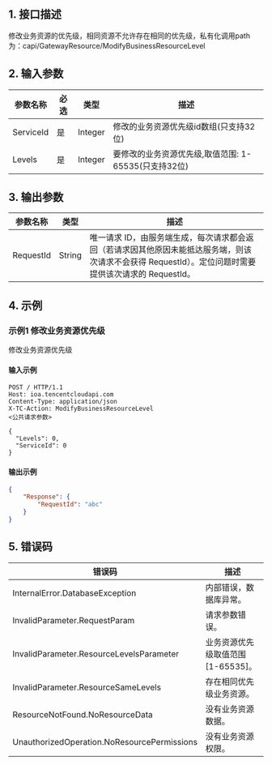 ## 1. 接口描述




修改业务资源的优先级，相同资源不允许存在相同的优先级，私有化调用path为：capi/GatewayResource/ModifyBusinessResourceLevel

## 2. 输入参数


| 参数名称 | 必选 | 类型 | 描述 |
|---------|---------|---------|---------|
| ServiceId | 是 | Integer | 修改的业务资源优先级id数组(只支持32位) |
| Levels | 是 | Integer | 要修改的业务资源优先级,取值范围: 1-65535(只支持32位) |

## 3. 输出参数

| 参数名称 | 类型 | 描述 |
|---------|---------|---------|
| RequestId | String | 唯一请求 ID，由服务端生成，每次请求都会返回（若请求因其他原因未能抵达服务端，则该次请求不会获得 RequestId）。定位问题时需要提供该次请求的 RequestId。|

## 4. 示例

### 示例1 修改业务资源优先级

修改业务资源优先级

#### 输入示例

```
POST / HTTP/1.1
Host: ioa.tencentcloudapi.com
Content-Type: application/json
X-TC-Action: ModifyBusinessResourceLevel
<公共请求参数>

{
  "Levels": 0,
  "ServiceId": 0
}
```

#### 输出示例

```json
{
    "Response": {
        "RequestId": "abc"
    }
}
```











## 5. 错误码


| 错误码 | 描述 |
|---------|---------|
| InternalError.DatabaseException | 内部错误，数据库异常。 |
| InvalidParameter.RequestParam | 请求参数错误。 |
| InvalidParameter.ResourceLevelsParameter | 业务资源优先级取值范围[1-65535]。 |
| InvalidParameter.ResourceSameLevels | 存在相同优先级业务资源。 |
| ResourceNotFound.NoResourceData | 没有业务资源数据。 |
| UnauthorizedOperation.NoResourcePermissions | 没有业务资源权限。 |
